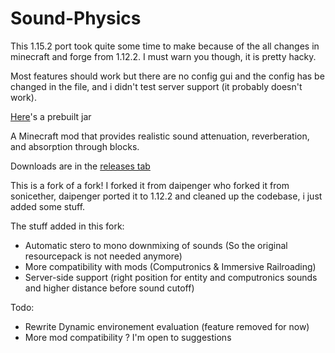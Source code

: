 # Sound-Physics
This 1.15.2 port took quite some time to make because of the all changes in minecraft and forge from 1.12.2. I must warn you though, it is pretty hacky.

Most features should work but there are no config gui and the config has be changed in the file, and i didn't test server support (it probably doesn't work).

[Here](https://github.com/djpadbit/Sound-Physics/files/4782969/Sound-Physics-1.15.2-1.0.9.zip)'s a prebuilt jar

A Minecraft mod that provides realistic sound attenuation, reverberation, and absorption through blocks.

Downloads are in the [releases tab](https://github.com/djpadbit/Sound-Physics/releases)

This is a fork of a fork! I forked it from daipenger who forked it from sonicether, daipenger ported it to 1.12.2 and cleaned up the codebase, i just added some stuff.

The stuff added in this fork:
* Automatic stero to mono downmixing of sounds (So the original resourcepack is not needed anymore)
* More compatibility with mods (Computronics & Immersive Railroading)
* Server-side support (right position for entity and computronics sounds and higher distance before sound cutoff)

Todo:
* Rewrite Dynamic environement evaluation (feature removed for now)
* More mod compatibility ? I'm open to suggestions